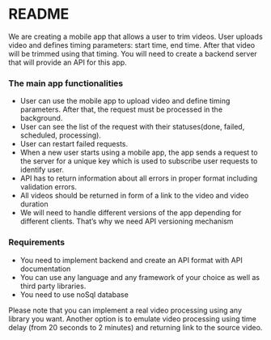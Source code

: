 # README

We are creating a mobile app that allows a user to trim videos.
User uploads video and defines timing parameters: start time, end time.
After that video will be trimmed using that timing.
You will need to create a backend server that will provide an API for this app.

### The main app functionalities

- User can use the mobile app to upload video and define timing parameters.
After that, the request must be processed in the background.
- User can see the list of the request with their statuses(done, failed, scheduled, processing).
- User can restart failed requests.
- When a new user starts using a mobile app, the app sends a request to the server for a unique key which is used to subscribe user requests to identify user.
- API has to return information about all errors in proper format including validation errors.
- All videos should be returned in form of a link to the video and video duration
- We will need to handle different  versions of the app depending for different clients.
That’s why we need API versioning mechanism

### Requirements

- You need to implement backend and create an API format with API documentation
- You can use any language and any framework of your choice as well as third party libraries.
- You need to use noSql database

Please note that you can implement a real video processing using any library you want.
Another option is to emulate video processing using time delay (from 20 seconds to 2 minutes) and returning link to the source video.

